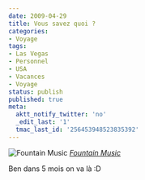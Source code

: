 ```yaml
---
date: 2009-04-29
title: Vous savez quoi ?
categories:
- Voyage
tags:
- Las Vegas
- Personnel
- USA
- Vacances
- Voyage
status: publish
published: true
meta:
  aktt_notify_twitter: 'no'
  _edit_last: '1'
  tmac_last_id: '256453948523835392'
---
```

<img src="https://farm3.static.flickr.com/2143/2225443231_39c2eecdd2.jpg" alt="Fountain Music" />
<em><a title="photo sharing" href="https://www.flickr.com/photos/lpilewski/2225443231/">Fountain Music</a></em>

Ben dans 5 mois on va là :D
